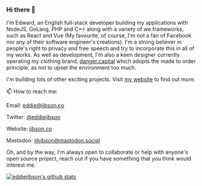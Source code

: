 ### Hi there 👋

I'm Edward, an English full-stack developer building my applications with NodeJS, GoLang, PHP and C++ along with a variety of we  frameworks, such as React and Vue (My favourite, of course, I'm not a fan of Facebook nor any of their software engineer's creations). I'm a strong believer in people's right to privacy and free speech and try to incorporate this in all of my works. As well as development, I'm also a keen designer currently operating my clothing brand, [danger.capital](https://danger.capital) which adopts the made to order principle, as not to upset the environment too much.

I'm building lots of other exciting projects. Visit [my website](https://jibson.me) to find out more.

📫 How to reach me:

Email: eddie@jibson.co

Twitter: [@eddiejibson](https://twitter.com/eddiejibson)

Website: [jibson.co](https://jibson.co)

Mastodon: [@jibson@mastodon.social ](https://mastodon.social/@jibson)


Oh, and by the way, I'm always open to collaborate or help with anyone's open source project, reach out if you have something that you think would interest me.

[![eddiejibson's github stats](https://github-readme-stats.vercel.app/api?username=eddiejibson&count_private=true&show_icons=true&theme=tokyonight&hide=stars)](https://github.com/eddiejibson)
